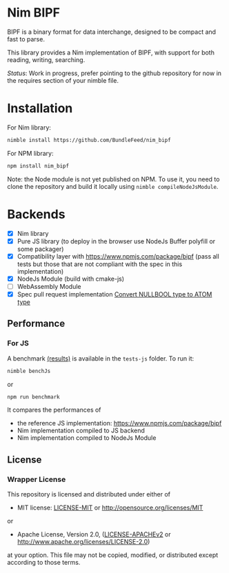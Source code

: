 <!--
 Copyright 2023 Geoffrey Picron
 
 Licensed under the Apache License, Version 2.0 (the "License");
 you may not use this file except in compliance with the License.
 You may obtain a copy of the License at
 
     http://www.apache.org/licenses/LICENSE-2.0
 
 Unless required by applicable law or agreed to in writing, software
 distributed under the License is distributed on an "AS IS" BASIS,
 WITHOUT WARRANTIES OR CONDITIONS OF ANY KIND, either express or implied.
 See the License for the specific language governing permissions and
 limitations under the License.
-->

# Nim BIPF

BIPF is a binary format for data interchange, designed to be compact and fast to parse.

This library provides a Nim implementation of BIPF, with support for both reading, writing, searching.

*Status*: Work in progress, prefer pointing to the github repository for now in the requires section of your nimble file.

# Installation
For Nim library:

```bash
nimble install https://github.com/BundleFeed/nim_bipf
```

For NPM library:

```bash
npm install nim_bipf
```

Note: the Node module is not yet published on NPM.  To use it, you need to clone the repository and build it locally using `nimble compileNodeJsModule`.

# Backends

- [x] Nim library
- [x] Pure JS library (to deploy in the browser use NodeJs Buffer polyfill or some packager)
- [x] Compatibility layer with https://www.npmjs.com/package/bipf (pass all tests but those that are not compliant with the spec in this implementation) 
- [x] NodeJs Module (build with cmake-js)
- [ ] WebAssembly Module
- [x] Spec pull request implementation [Convert NULLBOOL type to ATOM type](https://github.com/ssbc/bipf-spec/pull/3)

## Performance

### For JS 
A benchmark [(results)](benchmark-result.md) is available in the `tests-js` folder.  To run it:

```bash
nimble benchJs
```

or 

```bash
npm run benchmark
```

It compares the performances of 
- the reference JS implementation: https://www.npmjs.com/package/bipf
- Nim implementation compiled to JS backend
- Nim implementation compiled to NodeJs Module 

## License

### Wrapper License

This repository is licensed and distributed under either of

* MIT license: [LICENSE-MIT](LICENSE-MIT) or http://opensource.org/licenses/MIT

or

* Apache License, Version 2.0, ([LICENSE-APACHEv2](LICENSE-APACHEv2) or http://www.apache.org/licenses/LICENSE-2.0)

at your option. This file may not be copied, modified, or distributed except according to those terms.
